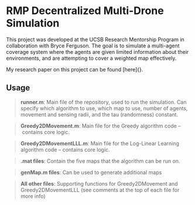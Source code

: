# RMP Decentralized Multi-Drone Simulation
This project was developed at the UCSB Research Mentorship Program in collaboration with Bryce Ferguson. The goal is to simulate a multi-agent coverage system where the agents are given limited information about their environments, and are attempting to cover a weighted map effectively.

My research paper on this project can be found [here]{}.

##  Usage

> **runner.m**: Main file of the repository, used to run the simulation. Can specify which algorithm to use, which map to use, number of agents, movement and sensing radii, and the tau (randomness) constant. 

> **Greedy2DMovement.m**: Main file for the Greedy algorithm code – contains core logic. 

> **Greedy2DMovementLLL.m**: Main file for the Log-Linear Learning algorithm code – contains core logic. 

> **.mat files**: Contain the five maps that the algorithm can be run on. 

> **genMap.m files**: Can be used to generate additional maps

> **All other files**: Supporting functions for  Greedy2DMovement and Greedy2DMovementLLL (see comments at the top of each file for more info)



